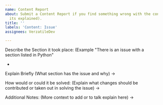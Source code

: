```yaml
---
name: Content Report
about: Submit a Content Report if you find something wrong with the content within a page, ie Copyrights, Grammar, False Information or broken links to academic sources! For functional issues (such as our website not working), please use a Bug Report! 
  its explained).
title: ''
labels: 'Content: Issue'
assignees: VerzatileDev

---
```


Describe the Section it took place:
(Example "There is an issue with a section listed in Python"
- > 

Explain Briefly
(What section has the issue and why)
->

How would or could it be solved:
(Explain what changes should be contributed or taken out in solving the issue)
->

Additional Notes:
(More context to add or to talk explain here)
->
